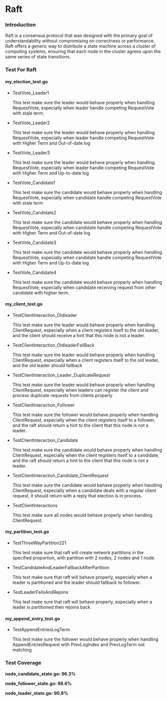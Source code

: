 # Raft

### Introduction
Raft is a consensus protocol that was designed with the primary goal of understandability without compromising on correctness or performance. Raft offers a generic way to distribute a state machine across a cluster of computing systems, ensuring that each node in the cluster agrees upon the same series of state transitions.

### Test For Raft

#### **my_election_test.go**

- TestVote_Leader1

  This test make sure the leader would behave properly when handling RequestVote, especially when leader handle competing RequestVote with stale term.

- TestVote_Leader2

  This test make sure the leader would behave properly when handling RequestVote, especially when leader handle competing RequestVote with Higher Term and Out-of-date log

- TestVote_Leader3

  This test make sure the leader would behave properly when handling RequestVote, especially when leader handle competing RequestVote with Higher Term and Up-to-date log

- TestVote_Candidate1

  This test make sure the candidate would behave properly when handling RequestVote, especially when candidate handle competing RequestVote with stale term

- TestVote_Candidate2

  This test make sure the candidate would behave properly when handling RequestVote, especially when candidate handle competing RequestVote with Higher Term and Out-of-date log

- TestVote_Candidate3

  This test make sure the candidate would behave properly when handling RequestVote, especially when candidate handle competing RequestVote with Higher Term and Up-to-date log

- TestVote_Candidate4

  This test make sure the candidate would behave properly when handling RequestVote, especially when candidate receiving request from other candidate with higher term.



#### **my_client_test.go**

- TestClientInteraction_Oldleader

  This test make sure the leader would behave properly when handling ClientRequest, especially when a client registers itself to the old leader, and the client should receive a hint that this node is not a leader.

- TestClientInteraction_OldleaderFallBack

  This test make sure the leader would behave properly when handling ClientRequest, especially when a client registers itself to the old leader, and the old leader should fallback

- TestClientInteraction_Leader_DuplicateRequest

  This test make sure the leader would behave properly when handling ClientRequest, especially when leaders can register the client and process duplicate requests from clients properly

- TestClientInteraction_Follower

  This test make sure the follower would behave properly when handling ClientRequest, especially when the client registers itself to a follower, and the raft should return a hint to the client that this node is not a leader.

- TestClientInteraction_Candidate

  This test make sure the candidate would behave properly when handling ClientRequest, especially when the client registers itself to a candidate, and the raft should return a hint to the client that this node is not a leader.

- TestClientInteraction_Candidate_ClientRequest

  This test make sure the candidate would behave properly when handling ClientRequest, especially when a candidate deals with a regular client request, it should return with a reply that election is in process.

- TestClientInteractions

  This test make sure all nodes would behave properly when handling ClientRequest.



#### **my_partition_test.go**

- TestThreeWayPartition221

  This test make sure that raft will create network partitions in the specified proportion, with partition with 2 nodes, 2 nodes and 1 node.

- TestCandidateAndLeaderFallbackAfterPartition

  This test make sure that raft will behave properly, especially when a leader is partitioned and the leader should fallback to follower.

- TestLeaderFailsAndRejoins

  This test make sure that raft will behave properly, especially when a leader is partitioned then rejoins back.



#### **my_append_entry_test.go**

- TestAppendEntriesLogTerm 

   This test make sure the follower would behave properly when handling AppendEntriesRequest with PrevLogIndex and PrevLogTerm not matching



### Test Coverage

**node_candidate_state.go: 96.3%**

**node_follower_state.go: 98.6%**

**node_leader_state.go: 90.8%**
